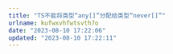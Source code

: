 ```yaml
---
title: "TS不能将类型“any[]”分配给类型“never[]”"
urlname: kufwxvhfwtsvth7o
date: "2023-08-10 17:22:06"
updated: "2023-08-10 17:22:11"
---
```

